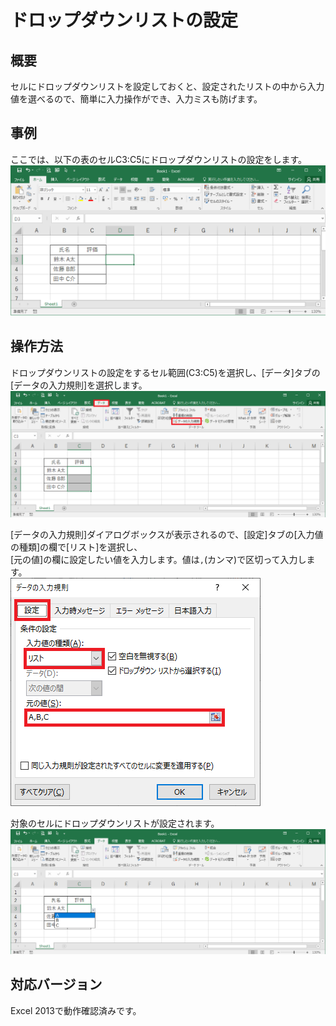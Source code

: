 # ドロップダウンリストの設定
## 概要	
セルにドロップダウンリストを設定しておくと、設定されたリストの中から入力値を選べるので、簡単に入力操作ができ、入力ミスも防げます。

## 事例
ここでは、以下の表のセルC3:C5にドロップダウンリストの設定をします。  
![](image1.png)

## 操作方法
ドロップダウンリストの設定をするセル範囲(C3:C5)を選択し、[データ]タブの[データの入力規則]を選択します。  
![](image2.png)

[データの入力規則]ダイアログボックスが表示されるので、[設定]タブの[入力値の種類]の欄で[リスト]を選択し、<br>
[元の値]の欄に設定したい値を入力します。値は`,`(カンマ)で区切って入力します。<br>
![](image3.png)

対象のセルにドロップダウンリストが設定されます。  
![](image4.png)

## 対応バージョン
Excel 2013で動作確認済みです。
